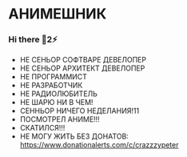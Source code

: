 # АНИМЕШНИК  

### Hi there 💬2⚡

- НЕ СЕНЬОР СОФТВАРЕ ДЕВЕЛОПЕР
- НЕ СЕНЬОР АРХИТЕКТ ДЕВЕЛОПЕР
- НЕ ПРОГРАММИСТ
- НЕ РАЗРАБОТЧИК
- НЕ РАДИОЛЮБИТЕЛЬ
- НЕ ШАРЮ НИ В ЧЕМ!
- СЕННЬОР НИЧЕГО НЕДЕЛАНИЯ!11
- ПОСМОТРЕЛ АНИМЕ!!!
- СКАТИЛСЯ!!!
- НЕ МОГУ ЖИТЬ БЕЗ ДОНАТОВ: https://www.donationalerts.com/c/crazzzypeter

<!--
**crazzzypeter/crazzzypeter** is a ✨ _special_ ✨ repository because its `README.md` (this file) appears on your GitHub profile.

Here are some ideas to get you started:

- 🔭 I’m currently working on ...
- 🌱 I’m currently learning ...
- 👯 I’m looking to collaborate on ...
- 🤔 I’m looking for help with ...
- 💬 Ask me about ...
- 📫 How to reach me: ...
- 😄 Pronouns: ...
- ⚡ Fun fact: ...
-->
